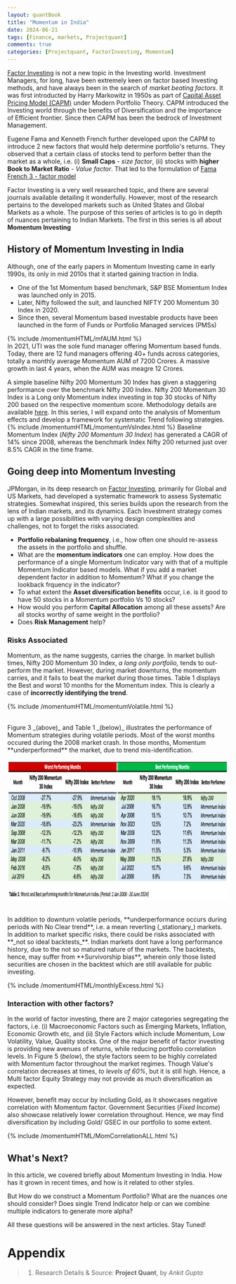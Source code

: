 ```yaml
---
layout: quantBook
title: "Momentum in India"
date: 2024-06-21
tags: [Finance, markets, Projectquant]
comments: true
categories: [Projectquant, FactorInvesting, Momentum]
---
```



[Factor Investing](https://en.wikipedia.org/wiki/Factor_investing) is not a new topic in the Investing world. Investment Managers, for long, have been extremely keen on factor based Investing methods, and have always been in the search of _market beating factors_. It was first introducted by Harry Markowitz in 1950s as part of [Capital Asset Pricing Model (CAPM)](https://en.wikipedia.org/wiki/Capital_asset_pricing_model) under Modern Portfolio Theory. CAPM introduced the Investing world through the benefits of Diversification and the importance of Efficient frontier. Since then CAPM has been the bedrock of Investment Management.

Eugene Fama and Kenneth French further developed upon the CAPM to introduce 2 new factors that would help determine portfolio's returns. They observed that a certain class of stocks tend to perform better than the market as a whole, i.e. (i) **Small Caps** - _size factor_, (ii) stocks with **higher Book to Market Ratio** - _Value factor_. That led to the formulation of [Fama French 3 - factor model](https://en.wikipedia.org/wiki/Fama%E2%80%93French_three-factor_model)

Factor Investing is a very well researched topic, and there are several journals available detailing it wonderfully. However, most of the research pertains to the developed markets such as United States and Global Markets as a whole. The purpose of this series of articles is to go in depth of nuances pertaining to Indian Markets. The first in this series is all about **Momentum Investing**


## History of Momentum Investing in India

Although, one of the early papers in Momentum Investing came in early 1990s, its only in mid 2010s that it started gaining traction in India.

- One of the 1st Momentum based benchmark, S&P BSE Momentum Index was launched only in 2015.
- Later, Nifty followed the suit, and launched NIFTY 200 Momentum 30 Index in 2020.
- Since then, several Momentum based investable products have been launched in the form of Funds or Portfolio Managed services (PMSs)

{% include /momentumHTML/mfAUM.html %} 
<br>
In 2021, UTI was the sole fund manager offering Momentum based funds. Today, there are 12 fund managers offering 40+ funds across categories, totally a monthly average Momentum AUM of 7200 Crores. A massive growth in last 4 years, when the AUM was meagre 12 Crores.

A simple baseline Nifty 200 Momentum 30 Index has given a staggering performance over the benchmark Nifty 200 Index. Nifty 200 Momentum 30 Index is a Long only Momentum index investing in top 30 stocks of Nifty 200 based on the respective momentum score. Methodology details are available [here](https://niftyindices.com/Methodology/Method_NIFTY_Equity_Indices.pdf). In this series, I will expand onto the analysis of Momentum effects and develop a framework for systematic Trend following strategies.
{% include /momentumHTML/momentumVsIndex.html %} 
Baseline Momentum Index (_Nifty 200 Momentum 30 Index_) has generated a CAGR of 14% since 2008, whereas the benchmark Index Nifty 200 returned just over 8.5% CAGR in the time frame. 


## Going deep into Momentum Investing

JPMorgan, in its deep research on [Factor Investing](https://www.cmegroup.com/education/files/jpm-momentum-strategies-2015-04-15-1681565.pdf), primarily for Global and US Markets, had developed a systematic framework to assess Systematic strategies. Somewhat inspired, this series builds upon the research from the lens of Indian markets, and its dynamics. Each Investment strategy comes up with a large possibilities with varying design complexities and challenges, not to forget the risks associated. 
- **Portfolio rebalaning frequency**, i.e., how often one should re-assess the assets in the portfolio and shuffle. 
- What are the **momentum indicators** one can employ. How does the performance of a single Momentum Indicator vary with that of a multiple Momentum Indicator based models. What if you add a market dependent factor in addition to Momentum? What if you change the lookback frquency in the indicator? 
- To what extent the **Asset diversification benefits** occur, i.e. is it good to have 50 stocks in a Momentum portfolio Vs 10 stocks? 
- How would you perform **Capital Allocation** among all these assets? Are all stocks worthy of same weight in the portfolio? 
- Does **Risk Management** help?


### Risks Associated

Momentum, as the name suggests, carries the charge. In market bullish times, Nifty 200 Momentum 30 Index, _a long only portfolio,_ tends to out-perform the market. However, during market downturns, the momentum carries, and it fails to beat the market during those times. Table 1 displays the Best and worst 10 months for the Momentum index. This is clearly a case of **incorrectly identifying the trend**.

{% include /momentumHTML/momentumVolatile.html %}

<br>
Figure 3 _(above)_ and Table 1 _(below)_ illustrates the performance of Momentum strategies during volatile periods. Most of the worst months occured during the 2008 market crash. In those months, Momentum **underperformed** the market, due to trend mis-identification. 
<br>

<p class="aligncenter"> 
<img src="/data/pics/momentum/months.png" alt="Best and worst months"  width="980" height="320" text-align="left"/>
</p>

<br>
In addition to downturn volatile periods, **underperformance occurs during periods with No Clear trend**, i.e. a mean reverting (_stationary_) markets. In addition to market specific risks, there could be risks associated with **_not so ideal backtests_**. Indian markets dont have a long performance history, due to the not so matured nature of the markets. The backtests, hence, may suffer from **Survivorship bias**, wherein only those listed securities are chosen in the backtest which are still available for public investing. 

{% include /momentumHTML/monthlyExcess.html %}


### Interaction with other factors?

In the world of factor investing, there are 2 major categories segregating the factors, i.e. (i) Macroeconomic Factors such as Emerging Markets, Inflation, Economic Growth etc, and (ii) Style Factors which include Momentum, Low Volatility, Value, Quality stocks. 
One of the major benefit of factor investing is providing new avenues of returns, while reducing portfolio correlation levels. In Figure 5 (_below_), the style factors seem to be highly correlated with Momentum factor throughout the market regimes. Though Value's correlation decreases at times, _to levels of 60%_, but it is still high. Hence, a Multi factor Equity Strategy may not provide as much diversification as expected.

However, benefit may occur by including Gold, as it showcases negative correlation with Momentum factor. Government Securities (_Fixed Income_) also showcase relatively lower correlation throughout. Hence, we may find diversification by including Gold/ GSEC in our portfolio to some extent.

{% include /momentumHTML/MomCorrelationALL.html %}







## What's Next?
In this article, we covered briefly about Momentum Investing in India. How has it grown in recent times, and how is it related to other styles. 

But How do we construct a Momentum Portfolio? What are the nuances one should consider? Does single Trend Indicator help or can we combine multiple indicators to generate more alpha? 

All these questions will be answered in the next articles. Stay Tuned! 

# Appendix

> 1. Research Details & Source: **Project Quant**, by _Ankit Gupta_
